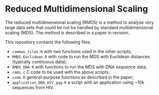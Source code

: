 # Reduced Multidimensional Scaling

The reduced multidimensional scaling (RMDS) is a method to analyse very large data sets that could be not be handled by standard multidimensional scaling (MDS). The method is described in a paper in revision.

This repository contains the following files:
- `common_files.R` with two functions used in the other scripts;
- `RMDS_Euclidean.R` with code to run the MDS with Euclidean distances (typically continuous data);
- `RMDS_DNA.R` with functions to run the MDS with DNA sequence data;
- `rmds.c` C code to be used with the above scripts;
- `code.R` general-purpose functions as described in the paper;
- `application_DNA_HIV_gag.R` a script with an application using ~10k sequences from HIV.


